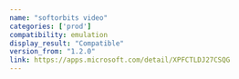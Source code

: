 ```yaml
---
name: "softorbits video"
categories: ['prod']
compatibility: emulation
display_result: "Compatible"
version_from: "1.2.0"
link: https://apps.microsoft.com/detail/XPFCTLDJ27CSQG
---
```


